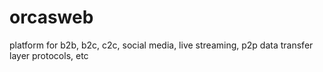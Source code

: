 # orcasweb
platform for b2b, b2c, c2c, social media, live streaming, p2p data transfer layer protocols, etc
